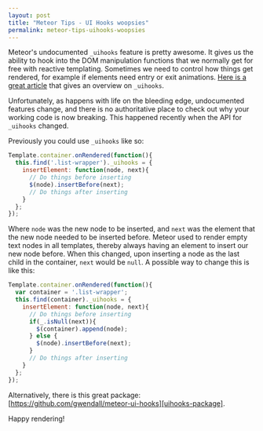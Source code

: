 ```yaml
---
layout: post
title: "Meteor Tips - UI Hooks woopsies"
permalink: meteor-tips-uihooks-woopsies
---
```


Meteor's undocumented `_uihooks` feature is pretty awesome. It gives us the ability to hook into the DOM manipulation functions that we normally get for free with reactive templating. Sometimes we need to control how things get rendered, for example if elements need entry or exit animations. [Here is a great article][discovermeteor-post] that gives an overview on `_uihooks`.

Unfortunately, as happens with life on the bleeding edge, undocumented features change, and there is no authoritative place to check out why your working code is now breaking. This happened recently when the API for `_uihooks` changed.

Previously you could use `_uihooks` like so:

```javascript
Template.container.onRendered(function(){
  this.find('.list-wrapper')._uihooks = {
    insertElement: function(node, next){
      // Do things before inserting
      $(node).insertBefore(next);
      // Do things after inserting
    }
  };
});
```

Where `node` was the new node to be inserted, and `next` was the element that the new node needed to be inserted before. Meteor used to render empty text nodes in all templates, thereby always having an element to insert our new node before. When this changed, upon inserting a node as the last child in the container, `next` would be `null`. A possible way to change this is like this:

```javascript
Template.container.onRendered(function(){
  var container = '.list-wrapper';
  this.find(container)._uihooks = {
    insertElement: function(node, next){
      // Do things before inserting
      if(_.isNull(next)){
        $(container).append(node);
      } else {
        $(node).insertBefore(next);
      }
      // Do things after inserting
    }
  };
});
```

Alternatively, there is this great package: [https://github.com/gwendall/meteor-ui-hooks][uihooks-package].

Happy rendering!


[discovermeteor-post]: https://book.discovermeteor.com/chapter/animations
[uihooks-package]: https://github.com/gwendall/meteor-ui-hooks

